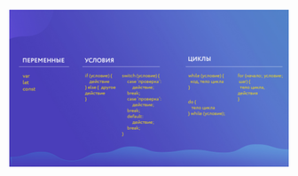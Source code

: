 ![js-01](https://raw.githubusercontent.com/AdilhanKaikenov/JavaScript_Basics/master/js_step_2%20(conditions%20and%20loops)/etc/conditions_and_loops.jpg)  